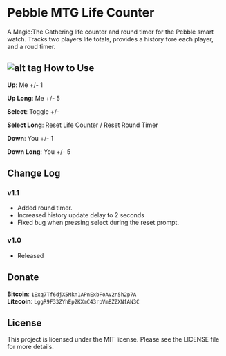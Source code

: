 Pebble MTG Life Counter
===================
A Magic:The Gathering life counter and round timer for the Pebble smart watch. Tracks two players life totals, provides a history fore each player, and a roud timer.

![alt tag](https://raw.github.com/crankeye/pebble-mtg-life-counter/master/screenshots/usage.png) 
How to Use
----------
**Up**: Me +/- 1

**Up Long**: Me +/- 5

**Select**: Toggle +/-

**Select Long**: Reset Life Counter / Reset Round Timer

**Down**: You +/- 1

**Down Long**: You +/- 5

Change Log
----------
### v1.1
- Added round timer.
- Increased history update delay to 2 seconds
- Fixed bug when pressing select during the reset prompt.
 
### v1.0
- Released

Donate
------
**Bitcoin**: `1Exq7Tf6djX5Mkn1APnExbFoAV2n5h2p7A`  
**Litecoin**: `LggR9F33ZYhEp2KXmC43rpVmBZZXNfAN3C`

License
-------
This project is licensed under the MIT license. Please see the LICENSE file for more details.
